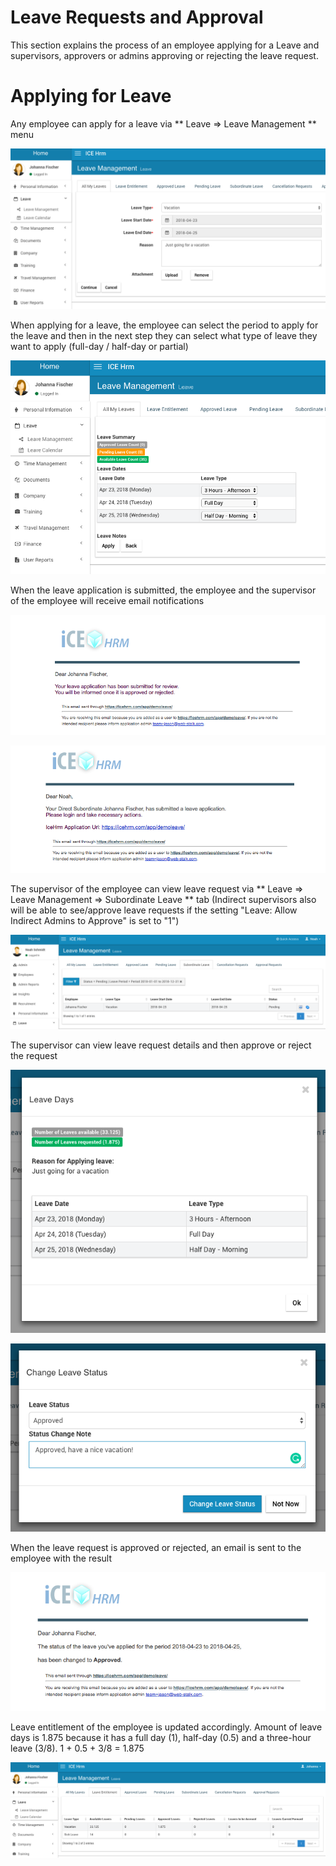 # Leave Requests and Approval

This section explains the process of an employee applying for a Leave and supervisors, approvers or admins approving or rejecting the leave request.

# Applying for Leave

Any employee can apply for a leave via ** Leave => Leave Management ** menu

![](/assets/leave-application-step1.png)

When applying for a leave, the employee can select the period to apply for the leave and then in the next step they can select what type of leave they want to apply (full-day / half-day or partial)

![](/assets/leave-application-step2.png)

When the leave application is submitted, the employee and the supervisor of the employee will receive email notifications

![](/assets/email-leave-application-emp.png)

![](/assets/email-leave-application-sup.png)

The supervisor of the employee can view leave request via ** Leave => Leave Management => Subordinate Leave ** tab (Indirect supervisors also will be able to see/approve leave requests if the setting "Leave: Allow Indirect Admins to Approve" is set to "1")

![](/assets/supervisor-view.png)

The supervisor can view leave request details and then approve or reject the request

![](/assets/supervisor-view-info.png)

![](/assets/supervisor-approve.png)

When the leave request is approved or rejected, an email is sent to the employee with the result

![](/assets/employee-email-leave-approval.png)

Leave entitlement of the employee is updated accordingly. Amount of leave days is 1.875 because it has a full day (1), half-day (0.5) and a three-hour leave (3/8). 1 + 0.5 + 3/8 = 1.875

![](/assets/employee-leave-entitlement.png)






